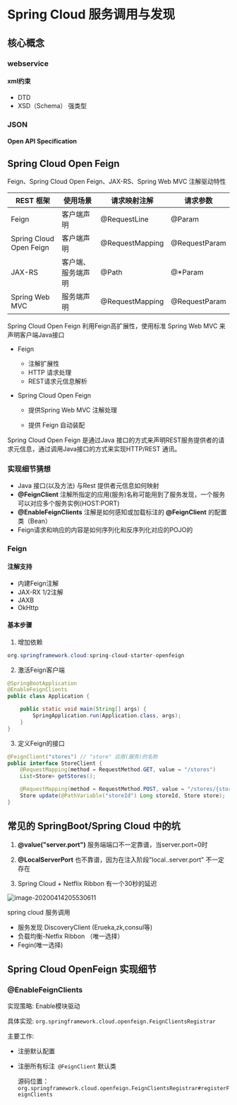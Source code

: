 #  Spring Cloud 服务调用与发现

## 核心概念





### webservice

#### xml约束

* DTD
* XSD（Schema） 强类型

### JSON

#### Open API Specification



## Spring Cloud Open Feign

Feign、Spring Cloud Open Feign、JAX-RS、Spring Web MVC 注解驱动特性

| REST 框架               | 使用场景           | 请求映射注解    | 请求参数      |
| ----------------------- | ------------------ | --------------- | ------------- |
| Feign                   | 客户端声明         | @RequestLine    | @Param        |
| Spring Cloud Open Feign | 客户端声明         | @RequestMapping | @RequestParam |
| JAX-RS                  | 客户端、服务端声明 | @Path           | @*Param       |
| Spring Web MVC          | 服务端声明         | @RequestMapping | @RequestParam |



Spring Cloud Open Feign 利用Feign高扩展性，使用标准 Spring Web MVC 来声明客户端Java接口

* Feign

  * 注解扩展性
  * HTTP 请求处理
  * REST请求元信息解析

* Spring Cloud Open Feign

  * 提供Spring Web MVC 注解处理

  * 提供 Feign 自动装配

    

Spring Cloud Open Feign 是通过Java 接口的方式来声明REST服务提供者的请求元信息，通过调用Java接口的方式来实现HTTP/REST 通讯。

### 实现细节猜想

* Java 接口(以及方法) 与Rest 提供者元信息如何映射
* **@FeignClient** 注解所指定的应用(服务)名称可能用到了服务发现，一个服务可以对应多个服务实例(HOST:PORT)
* **@EnableFeignClients** 注解是如何感知或加载标注的 **@FeignClient** 的配置类（Bean）
* Feign请求和响应的内容是如何序列化和反序列化对应的POJO的

### Feign

#### 注解支持

* 内建Feign注解
* JAX-RX 1/2注解
* JAXB
* OkHttp

#### 基本步骤

1.  增加依赖

   ```java
   org.springframework.cloud:spring-cloud-starter-openfeign
   ```

   

2.  激活Feign客户端

   ```java
   @SpringBootApplication
   @EnableFeignClients
   public class Application {
   
       public static void main(String[] args) {
           SpringApplication.run(Application.class, args);
       }
   }
   ```

   

3.  定义Feign的接口

   ```java
   @FeignClient("stores") // "store" 应用(服务)的名称
   public interface StoreClient {
       @RequestMapping(method = RequestMethod.GET, value = "/stores")
       List<Store> getStores();
   
       @RequestMapping(method = RequestMethod.POST, value = "/stores/{storeId}", consumes = "application/json")
       Store update(@PathVariable("storeId") Long storeId, Store store);
   }
   ```






## 常见的 SpringBoot/Spring Cloud 中的坑

1.  **@value("server.port")**  服务端端口不一定靠谱，当server.port=0时

2.  **@LocalServerPort** 也不靠谱，因为在注入阶段"local..server.port" 不一定存在

3.  Spring Cloud + Netflix Ribbon 有一个30秒的延迟

   ![image-20200414205530611](C:\Users\wangyong\AppData\Roaming\Typora\typora-user-images\image-20200414205530611.png)



spring cloud 服务调用

* 服务发现 DiscoveryClient (Erueka,zk,consul等)
* 负载均衡-Netfix Ribbon （唯一选择）
* Fegin(唯一选择)





## Spring Cloud OpenFeign 实现细节

### @EnableFeignClients

实现策略: Enable模块驱动

具体实现:  ``org.springframework.cloud.openfeign.FeignClientsRegistrar``

主要工作: 

* 注册默认配置

*  注册所有标注`` @FeignClient`` 默认类

   源码位置：``org.springframework.cloud.openfeign.FeignClientsRegistrar#registerFeignClients`` 

  ​	



